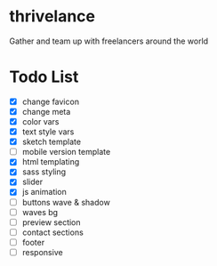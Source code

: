 # thrivelance
Gather and team up with freelancers around the world

# Todo List
- [x] change favicon
- [x] change meta
- [x] color vars
- [x] text style vars
- [x] sketch template
- [ ] mobile version template
- [x] html templating
- [x] sass styling
- [x] slider
- [x] js animation
- [ ] buttons wave & shadow
- [ ] waves bg
- [ ] preview section
- [ ] contact sections
- [ ] footer
- [ ] responsive
